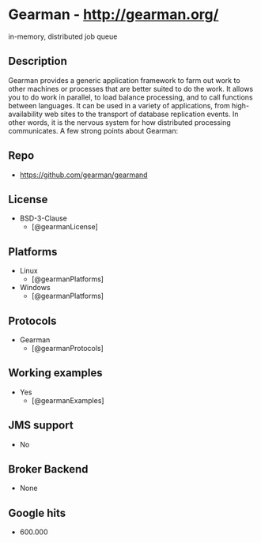 # Gearman - http://gearman.org/
in-memory, distributed job queue


## Description
Gearman provides a generic application framework to farm out work to other machines or processes that are better suited to do the work. It allows you to do work in parallel, to load balance processing, and to call functions between languages. It can be used in a variety of applications, from high-availability web sites to the transport of database replication events. In other words, it is the nervous system for how distributed processing communicates. A few strong points about Gearman:


## Repo
- https://github.com/gearman/gearmand


## License
- BSD-3-Clause
    - [@gearmanLicense]


## Platforms
- Linux
    - [@gearmanPlatforms]
- Windows
    - [@gearmanPlatforms]


## Protocols
- Gearman
    - [@gearmanProtocols]


## Working examples
- Yes
    - [@gearmanExamples]


## JMS support
- No


## Broker Backend
- None


## Google hits
- 600.000

